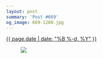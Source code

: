 ```yaml
---
layout: post
summary: 'Post #669'
og_image: 669-1280.jpg
---
```


<p>
 <time>
  <a href="/669">
   {{ page.date | date: "%B %-d, %Y" }}
  </a>
 </time>
 <a href="/669">
  <figure data-taken="8/4/2017">
   <img sizes="(min-width: 700px) 50vw, calc(100vw - 2rem)" src="{{ site.assets_url }}/669-640.jpg" srcset="{{ site.assets_url }}/669-320.jpg 320w, {{ site.assets_url }}/669-640.jpg 640w, {{ site.assets_url }}/669-960.jpg 960w, {{ site.assets_url }}/669-1280.jpg 1280w"/>
  </figure>
 </a>
</p>
